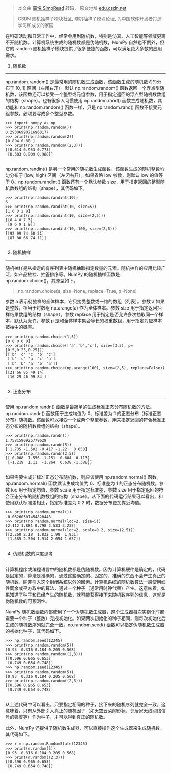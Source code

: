 > 本文由 [简悦 SimpRead](http://ksria.com/simpread/) 转码， 原文地址 [edu.csdn.net](https://edu.csdn.net/skill/python02/python-3-202?category=882&typeId=17514)

> CSDN 随机抽样子模块社区, 随机抽样子模块论坛, 为中国软件开发者打造学习和成长的家园

在科研活动和日常工作中，经常会用到随机数，特别是仿真、人工智能等领域更离不开随机数。计算机系统生成的随机数都是伪随机数，NumPy 自然也不例外，但它的 random 随机抽样子模块提供了很多便捷的函数，可以满足绝大多数的应用需求。

1. 随机数
------

np.random.random() 是最常用的随机数生成函数，该函数生成的随机数均匀分布于 [0, 1) 区间（左闭右开）。默认 np.random.random() 函数返回一个浮点型随机数，该函数还可以接受一个整型或元组参数，用于指定返回的浮点型随机数数组的结构（shape）。也有很多人习惯使用 np.random.rand() 函数生成随机数，其功能和 np.random.random() 函数一样，只是 np.random.rand() 函数不接受元组参数，必须要写成多个整型参数。

```
>>> import numpy as np
>>> print(np.random.random())
0.29306990716963177
>>> print(np.random.random(2))
[0.894 0.88 ]
>>> print(np.random.random((2,3)))
[[0.614 0.953 0.773]
 [0.383 0.909 0.988]]


```

np.random.randint() 是另一个常用的随机数生成函数，该函数生成的随机整数均匀分布于 [low, high) 区间（左闭右开）。如果省略 low 参数，则默认 low 的值等于 0。np.random.randint() 函数还有一个默认参数 size，用于指定返回的整型随机数数组的结构（shape），其代码如下。

```
>>> print(np.random.randint(10))
6
>>> print(np.random.randint(10, size=5))
[1 0 3 2 8]
>>> print(np.random.randint(10, size=(2,5)))
[[0 4 0 7 3]
 [9 6 9 1 9]]
>>> print(np.random.randint(10, 100, size=(2,5)))
[[92 99 74 50 21]
 [87 80 66 74 11]]


```

2. 随机抽样
-------

随机抽样是从指定的有序列表中随机抽取指定数量的元素。随机抽样的应用比较广泛，如产品抽检、抽签排序等。NumPy 的随机抽样函数是 np.random.choice()，其原型如下。

> np.random.choice(a, size=None, replace=True, p=None)

参数 a 表示待抽样的全体样本，它只接受整数或一维的数组（列表）。参数 a 如果是整数，相当于将数组 np.arange(a) 作为全体样本。参数 size 用于指定返回抽样结果数组的结构（shape）。参数 replace 用于指定是否允许多次抽取同一个样本，默认为允许。参数 p 是和全体样本集合等长的权重数组，用于指定对应样本被抽中的概率。

```
>>> print(np.random.choice(1,5)) 
[0 0 0 0 0]
>>> print(np.random.choice(['a','b','c'], size=(3,5), p=[0.5,0.25,0.25])) 
[['b' 'c' 'c' 'b' 'c']
 ['b' 'c' 'a' 'c' 'a']
 ['b' 'b' 'a' 'b' 'a']]
>>> print(np.random.choice(np.arange(100), size=(2,5), replace=False)) 
[[21 66 85 49 14]
 [16 29 46 99 84]]


```

3. 正态分布
-------

使用 np.random.randn() 函数是最简单的生成标准正态分布随机数的方法。np.random.randn() 函数用于生成均值为 0、标准差为 1 的正态分布（标准正态分布）随机数。该函数可以接受一个或两个整型参数，用来指定返回的符合标准正态分布的随机数数组的结构（shape）。

```
>>> print(np.random.randn()) 
1.7581590925779629
>>> print(np.random.randn(5))
[ 1.735 -1.502 -0.417 -1.22   0.653]
>>> print(np.random.randn(2,5))
[[ 0.008  1.556 -1.151  0.604  0.113]
 [-1.219  1.11  -1.264  0.638 -1.388]]


```

如果需要生成非标准正态分布随机数，则应该使用 np.random.normal() 函数。np.random.normal() 函数默认生成均值为 0、标准差为 1 的正态分布随机数。参数 loc 用于指定均值，参数 scale 用于指定标准差，参数 size 用于指定返回的符合正态分布的随机数数组的结构（shape）。从下面的代码运行结果可以看出，和使用默认标准差相比，指定标准差为 0.2 时，数据分布更加靠近均值。

```
>>> print(np.random.normal()) 
-0.06260301454820448
>>> print(np.random.normal(loc=2, size=5)) 
[2.112 1.881 0.798 2.533 3.235]
>>> print(np.random.normal(loc=2, scale=0.2, size=(2,5))) 
[[2.268 2.18  1.832 1.98  1.931]
 [1.585 2.304 1.914 2.054 1.637]]


```

4. 伪随机数的深度思考
------------

计算机程序或编程语言中的随机数都是伪随机数。因为计算机硬件是确定的，代码是固定的，算法是准确的，通过这些确定的、固定的、准确的东西不会产生真正的随机数，除非引入这个封闭系统以外的因素。计算机系统的随机数算法一般使用线性同余或平方取中的算法，通过一个种子（通常用时钟代替）产生。这意味着，如果知道了种子和已经产生的随机数，就可能获得接下来随机数序列的信息，这就是伪随机数的可预测性。

NumPy 随机数函数内部使用了一个伪随机数生成器，这个生成器每次实例化时都需要一个种子（整数）完成初始化。如果两次初始化的种子相同，则每次初始化后生成的随机数序列就完全一致。np.random.seed() 函数可以指定伪随机数生成器的初始化种子，其代码如下。

```
>>> np.random.seed(12345) 
>>> print(np.random.random(5))
[0.93  0.316 0.184 0.205 0.568]
>>> print(np.random.random((2,3)))
[[0.596 0.965 0.653]
 [0.749 0.654 0.748]]
>>> np.random.seed(12345) 
>>> print(np.random.random(5)) 
[0.93  0.316 0.184 0.205 0.568]
>>> print(np.random.random((2,3))) 
[[0.596 0.965 0.653]
 [0.749 0.654 0.748]]


```

从上述代码中可以看出，只要指定相同的种子，接下来的随机序列就完全一致。这意味着，只有从外部引入真正的随机因子（如天空云朵的形状、邻居家无线网络信号的强度等）作为种子，才可以得到真正的随机数。

此外，NumPy 还提供了随机数生成器，可以直接操作这个生成器来生成随机数，其代码如下。

```
>>> r = np.random.RandomState(12345) 
>>> print(r.random(5)) 
[0.93  0.316 0.184 0.205 0.568]
>>> print(r.random((2,3))) 
[[0.596 0.965 0.653]
 [0.749 0.654 0.748]]


```